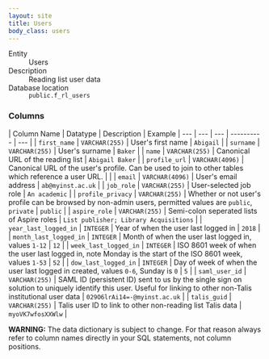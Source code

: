 ```yaml
---
layout: site
title: Users
body_class: users
---
```


<dl>
  <dt>Entity</dt>
  <dd>Users</dd>

  <dt>Description</dt>
  <dd>Reading list user data</dd>

  <dt>Database location</dt>
  <dd><code>public.f_rl_users</code></dd>
</dl>

### Columns

| Column Name | Datatype | Description  | Example
| --- | --- | --- | ---------- | --- |
| `first_name` | `VARCHAR(255)` | User's first name | `Abigail` |
| `surname` | `VARCHAR(255)` | User's surname | `Baker` |
| `name` | `VARCHAR(255)` | Canonical URL of the reading list | `Abigail Baker` |
| `profile_url` | `VARCHAR(4096)` | Canonical URL of the user's profile. Can be used to join to other tables which reference a user URL. |  |
| `email` | `VARCHAR(4096)` | User's email address | `ab@myinst.ac.uk` |
| `job_role` | `VARCHAR(255)` | User-selected job role | `An academic` |
| `profile_privacy` | `VARCHAR(255)` | Whether or not user's profile can be browsed by non-admin users, permitted values are `public`, `private` | `public` |
| `aspire_role` | `VARCHAR(255)` | Semi-colon seperated lists of Aspire roles | `List publisher; Library Acquisitions` |
| `year_last_logged_in` | `INTEGER` | Year of when the user last logged in | `2018` |
| `month_last_logged_in` | `INTEGER` | Month of when the user last logged in, values `1-12` | `12` |
| `week_last_logged_in` | `INTEGER` | ISO 8601 week of when the user last logged in, note Monday is the start of the ISO 8601 week, values `1-53` | `52` |
| `dow_last_logged_in` | `INTEGER` | Day of week of when the user last logged in created, values `0-6`, Sunday is `0` | `5` |
| `saml_user_id` | `VARCHAR(255)` | SAML ID (persistent ID) sent to us by the single sign on solution to uniquely identify this user. Useful for linking to other non-Talis institutional user data | `029O6lrAi14=-@myinst.ac.uk` |
| `talis_guid` | `VARCHAR(255)` | Talis user ID to link to other non-reading list Talis data | `myoVK7wfosXXWlw` |

**WARNING:** The data dictionary is subject to change. For that reason always refer to column names directly in your SQL statements, not column positions.

